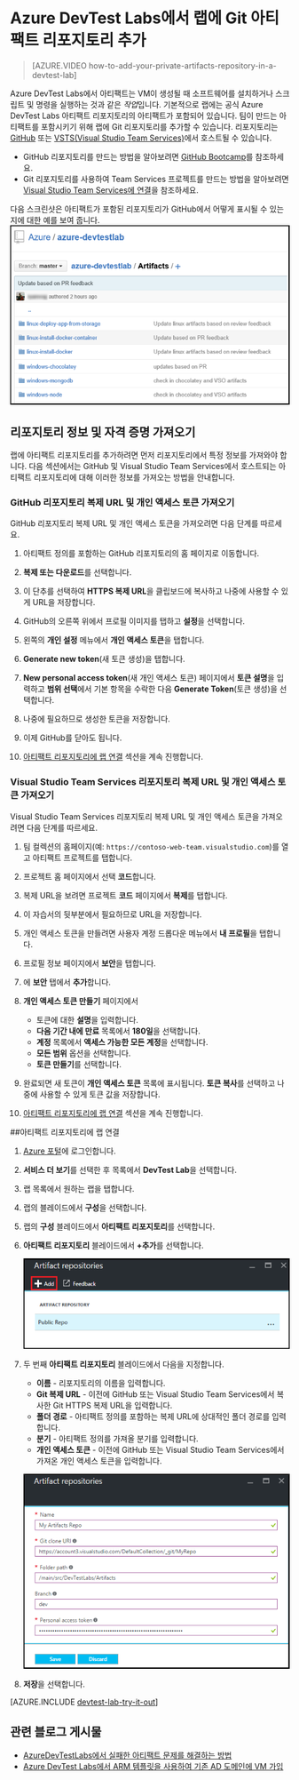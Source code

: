 <properties
	pageTitle="Azure DevTest Labs에서 랩에 Git 아티팩트 리포지토리 추가 | Microsoft Azure"
	description="Azure DevTest Labs에서 사용자 지정 아티팩트 원본용 GitHub 또는 Visual Studio Team Services Git 리포지토리 추가"
	services="devtest-lab,virtual-machines,visual-studio-online"
	documentationCenter="na"
	authors="tomarcher"
	manager="douge"
	editor=""/>

<tags
	ms.service="devtest-lab"
	ms.workload="na"
	ms.tgt_pltfrm="na"
	ms.devlang="na"
	ms.topic="article"
	ms.date="09/06/2016"
	ms.author="tarcher"/>

# Azure DevTest Labs에서 랩에 Git 아티팩트 리포지토리 추가

> [AZURE.VIDEO how-to-add-your-private-artifacts-repository-in-a-devtest-lab]

Azure DevTest Labs에서 아티팩트는 VM이 생성될 때 소프트웨어를 설치하거나 스크립트 및 명령을 실행하는 것과 같은 *작업*입니다. 기본적으로 랩에는 공식 Azure DevTest Labs 아티팩트 리포지토리의 아티팩트가 포함되어 있습니다. 팀이 만드는 아티팩트를 포함시키기 위해 랩에 Git 리포지토리를 추가할 수 있습니다. 리포지토리는 [GitHub](https://github.com) 또는 [VSTS(Visual Studio Team Services)](https://visualstudio.com)에서 호스트될 수 있습니다.

- GitHub 리포지토리를 만드는 방법을 알아보려면 [GitHub Bootcamp](https://help.github.com/categories/bootcamp/)를 참조하세요.
- Git 리포지토리를 사용하여 Team Services 프로젝트를 만드는 방법을 알아보려면 [Visual Studio Team Services에 연결](https://www.visualstudio.com/get-started/setup/connect-to-visual-studio-online)을 참조하세요.

다음 스크린샷은 아티팩트가 포함된 리포지토리가 GitHub에서 어떻게 표시될 수 있는지에 대한 예를 보여 줍니다. ![GitHub 아티팩트 리포지토리 샘플](./media/devtest-lab-add-artifact-repo/devtestlab-github-artifact-repo-home.png)


## 리포지토리 정보 및 자격 증명 가져오기

랩에 아티팩트 리포지토리를 추가하려면 먼저 리포지토리에서 특정 정보를 가져와야 합니다. 다음 섹션에서는 GitHub 및 Visual Studio Team Services에서 호스트되는 아티팩트 리포지토리에 대해 이러한 정보를 가져오는 방법을 안내합니다.

### GitHub 리포지토리 복제 URL 및 개인 액세스 토큰 가져오기

GitHub 리포지토리 복제 URL 및 개인 액세스 토큰을 가져오려면 다음 단계를 따르세요.

1. 아티팩트 정의를 포함하는 GitHub 리포지토리의 홈 페이지로 이동합니다.

1. **복제 또는 다운로드**를 선택합니다.

1. 이 단추를 선택하여 **HTTPS 복제 URL**을 클립보드에 복사하고 나중에 사용할 수 있게 URL을 저장합니다.

1. GitHub의 오른쪽 위에서 프로필 이미지를 탭하고 **설정**을 선택합니다.

1. 왼쪽의 **개인 설정** 메뉴에서 **개인 액세스 토큰**을 탭합니다.

1. **Generate new token**(새 토큰 생성)을 탭합니다.

1. **New personal access token**(새 개인 액세스 토큰) 페이지에서 **토큰 설명**을 입력하고 **범위 선택**에서 기본 항목을 수락한 다음 **Generate Token**(토큰 생성)을 선택합니다.

1. 나중에 필요하므로 생성한 토큰을 저장합니다.

1. 이제 GitHub를 닫아도 됩니다.

1. [아티팩트 리포지토리에 랩 연결](#connect-your-lab-to-the-artifact-repository) 섹션을 계속 진행합니다.

### Visual Studio Team Services 리포지토리 복제 URL 및 개인 액세스 토큰 가져오기

Visual Studio Team Services 리포지토리 복제 URL 및 개인 액세스 토큰을 가져오려면 다음 단계를 따르세요.

1. 팀 컬렉션의 홈페이지(예: `https://contoso-web-team.visualstudio.com`)를 열고 아티팩트 프로젝트를 탭합니다.

1. 프로젝트 홈 페이지에서 선택 **코드**합니다.

1. 복제 URL을 보려면 프로젝트 **코드** 페이지에서 **복제**를 탭합니다.

1. 이 자습서의 뒷부분에서 필요하므로 URL을 저장합니다.

1. 개인 액세스 토큰을 만들려면 사용자 계정 드롭다운 메뉴에서 **내 프로필**을 탭합니다.

1. 프로필 정보 페이지에서 **보안**을 탭합니다.

1. 에 **보안** 탭에서 **추가**합니다.

1. **개인 액세스 토큰 만들기** 페이지에서

    - 토큰에 대한 **설명**을 입력합니다.
    - **다음 기간 내에 만료** 목록에서 **180일**을 선택합니다.
    - **계정** 목록에서 **액세스 가능한 모든 계정**을 선택합니다.
    - **모든 범위** 옵션을 선택합니다.
    - **토큰 만들기**를 선택합니다.

1. 완료되면 새 토큰이 **개인 액세스 토큰** 목록에 표시됩니다. **토큰 복사**를 선택하고 나중에 사용할 수 있게 토큰 값을 저장합니다.

1. [아티팩트 리포지토리에 랩 연결](#connect-your-lab-to-the-artifact-repository) 섹션을 계속 진행합니다.

##아티팩트 리포지토리에 랩 연결

1. [Azure 포털](http://go.microsoft.com/fwlink/p/?LinkID=525040)에 로그인합니다.

1. **서비스 더 보기**를 선택한 후 목록에서 **DevTest Lab**을 선택합니다.

1. 랩 목록에서 원하는 랩을 탭합니다.

1. 랩의 블레이드에서 **구성**을 선택합니다.

1. 랩의 **구성** 블레이드에서 **아티팩트 리포지토리**를 선택합니다.

1. **아티팩트 리포지토리** 블레이드에서 **+추가**를 선택합니다.

	![아티팩트 리포지토리 단추 추가](./media/devtest-lab-add-artifact-repo/add-artifact-repo.png)
 
1. 두 번째 **아티팩트 리포지토리** 블레이드에서 다음을 지정합니다.

    - **이름** - 리포지토리의 이름을 입력합니다.
    - **Git 복제 URL** - 이전에 GitHub 또는 Visual Studio Team Services에서 복사한 Git HTTPS 복제 URL을 입력합니다.
    - **폴더 경로** - 아티팩트 정의를 포함하는 복제 URL에 상대적인 폴더 경로를 입력합니다.
    - **분기** - 아티팩트 정의를 가져올 분기를 입력합니다.
    - **개인 액세스 토큰** - 이전에 GitHub 또는 Visual Studio Team Services에서 가져온 개인 액세스 토큰을 입력합니다.
     
	![아티팩트 리포지토리 블레이드](./media/devtest-lab-add-artifact-repo/artifact-repo-blade.png)

1. **저장**을 선택합니다.

[AZURE.INCLUDE [devtest-lab-try-it-out](../../includes/devtest-lab-try-it-out.md)]

## 관련 블로그 게시물
- [AzureDevTestLabs에서 실패한 아티팩트 문제를 해결하는 방법](http://www.visualstudiogeeks.com/blog/DevOps/How-to-troubleshoot-failing-artifacts-in-AzureDevTestLabs)
- [ Azure DevTest Labs에서 ARM 템플릿을 사용하여 기존 AD 도메인에 VM 가입](http://www.visualstudiogeeks.com/blog/DevOps/Join-a-VM-to-existing-AD-domain-using-ARM-template-AzureDevTestLabs)

<!---HONumber=AcomDC_0907_2016-->